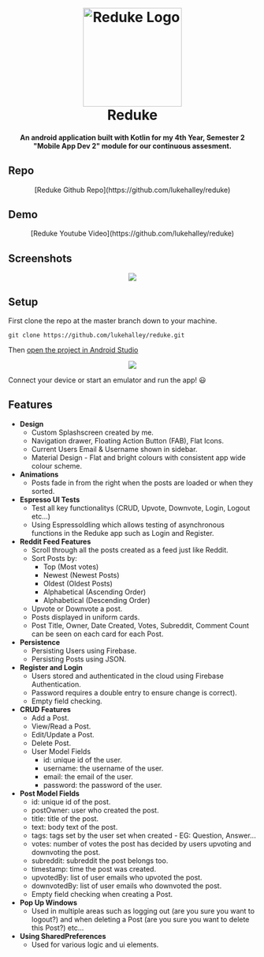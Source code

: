 
<h1 align="center">
  <br>
  <a href="https://i.ibb.co/C93y7np/redukeiconblue.png"><img src="https://i.ibb.co/C93y7np/redukeiconblue.png" alt="Reduke Logo" width="200"></a>
  <br>
  Reduke
  <br>
</h1>

<h4 align="center">An android application built with Kotlin for my 4th Year, Semester 2 "Mobile App Dev 2" module for our continuous assesment.</a></h4>

## Repo

<p align="center">
[Reduke Github Repo](https://github.com/lukehalley/reduke)
</p>

## Demo

<p align="center">
[Reduke Youtube Video](https://github.com/lukehalley/reduke)
</p>

## Screenshots

<p align="center">
  <img src="https://lh3.googleusercontent.com/ypfYjsWXhkA_iboEqDVH155mCfQ8gcXP5qMJWtdWUWnRwkuBf1tIZUjdL0tBIMxoTt7z_zmTr7gnzTAdYUTuQrUdQXpQRkRCAqNLnCMw5l4b-2QU3SIs5AcAWqfHsDwUfRJ8VQAKSMJm-QI5RV5sk_gkVBA9x1Py-0nxEFLaglrNJVNAzbCTYYvTo7kveOMFCx7O87bZnd2dWlFoKC1eMD1zCH5jGwBYCSbN26toFoClV5iNtQuQfy5mnoIoB_0ZZokZuB_RD_kSSJi7CF1vobrb_wJag-5okXCveQTiHN5ESy-zTcK-VsXtbHUY3EIXoP6DXuM7QtJX3huEqVOzXG7U1RMpAIC3XyyFJc1m4RvavgXYv_OvvALhmP_FJO9pXZ51s249fekmTmjrGtoMNyZS97yMF3kwhkk8NwYHAhxV7N7zWl1ePN7z94eAmzJdgidWvZk60tdtKpAzEyQXvxApBfA1n3HkvDRc4VGN61_Rl-8-hBJga8UBczRY3Depx03VDfhSvxy4ZlYo2HUXMzzej-gFlZrz8rEu1Pr-3cyi9gQCf50zYhCxYWHQG-nF8UZ-ZOhQBfgL_ETpKSWcYRpBjVhc4yw-CEcjQA8kW5kvA_b49kPfZwrWwvD2Hs6I8eJvorB10G2g-ToXe8BjO9sy6tK8P6H3=w924-h1640-no">
</p>

## Setup

First clone the repo at the master branch down to your machine.

`git clone https://github.com/lukehalley/reduke.git`

Then [open the project in Android Studio](https://github.com/dogriffiths/HeadFirstAndroid/wiki/How-to-open-a-project-in-Android-Studio)

<p align="center">
  <img src="https://lh3.googleusercontent.com/vqXWSJiIdlsARvsxzszBKqxI8_Ey979guegQUAda_gG-zGAGnjPwBV5rkzoBK5JEpqhO7sVs7mTrhMEfDILk_5pchhrhOoNJHKmmRYmtd3E0uydd8KOFA0EwqT_fZOrAWC1dE9BWotG55KP41ERNY3geb8cktDTjJQRroetPZGlnO1wSxRvCQHvHFT7fx3CgAReDkLZc7ztJKVlPKOC5MWj2bt3bdy3RdRYMeJ4w9hR_EmcEOUndeUNEzU--AbzGcTA3vry4c5MKv5nxXRNnleDoYfVExE0I9IogHI3KwraMVpiiEf8etHzFhxuv6eAorbqUe-OljEIi7yRjBD9WpwyBsxwQRSCvcoVeAF5bPmLOf5aXsV9AUEci_yRTXdt1sd7BpFvs4KMnW_JdZjt3O7KtqxPe35tD2eWBivzXlE97pSjvg4zBfsMNoRsPwpPUc8RdrfJiJZVl1zF9SW_GbWswTzs3zLboi5lxFSdz_xz7TMWvyINRu_cKVdvpX4nVBrxyYpdHiTcbDtvbwWFXbqK9c6xEOYmr5R-NS56aDjtsIycqkZvV9q7lyNiYEnC5HaJNJb4Qa1AYbmevyoyZfx9tvwRx8mWs1aoVuR4vtTLbl3s_V4sj09W2ymnaegb8FowDcX_T7pPy9cxaavh-RZIihw0ZHHbc=w2692-h1640-no">
</p>

Connect your device or start an emulator and run the app! 😃

## Features
* **Design**
  - Custom Splashscreen created by me.
  - Navigation drawer, Floating Action Button (FAB), Flat Icons.
  - Current Users Email & Username shown in sidebar.
  - Material Design - Flat and bright colours with consistent app wide colour scheme.
* **Animations**
  - Posts fade in from the right when the posts are loaded or when they sorted.
* **Espresso UI Tests**
  - Test all key functionalitys (CRUD, Upvote, Downvote, Login, Logout etc...)
  - Using EspressoIdling which allows testing of asynchronous functions in the Reduke app such as Login and Register.
* **Reddit Feed Features**
  - Scroll through all the posts created as a feed just like Reddit.
  - Sort Posts by:
    - Top (Most votes)
    - Newest (Newest Posts)
    - Oldest (Oldest Posts)
    - Alphabetical (Ascending Order)
    - Alphabetical (Descending Order)
  - Upvote or Downvote a post.
  - Posts displayed in uniform cards.
  - Post Title, Owner, Date Created, Votes, Subreddit, Comment Count can be seen on each card for each Post.
* **Persistence**
  - Persisting Users using Firebase.
  - Persisting Posts using JSON.
* **Register and Login**
  - Users stored and authenticated in the cloud using Firebase Authentication.
  - Password requires a double entry to ensure change is correct).
  - Empty field checking.
* **CRUD Features**
  - Add a Post.
  - View/Read a Post.
  - Edit/Update a Post.
  - Delete Post.
  * User Model Fields
    - id: unique id of the user.
    - username: the username of the user.
    - email: the email of the user.
    - password: the password of the user.
* **Post Model Fields**
  - id: unique id of the post.
  - postOwner: user who created the post.
  - title: title of the post.
  - text: body text of the post.
  - tags: tags set by the user set when created - EG: Question, Answer...
  - votes: number of votes the post has decided by users upvoting and downvoting the post.
  - subreddit: subreddit the post belongs too.
  - timestamp: time the post was created.
  - upvotedBy: list of user emails who upvoted the post.
  - downvotedBy: list of user emails who downvoted the post.
  - Empty field checking when creating a Post.
* **Pop Up Windows**
  - Used in multiple areas such as logging out (are you sure you want to logout?) and when deleting a Post (are you sure you want to delete this Post?) etc...
* **Using SharedPreferences**
  - Used for various logic and ui elements.
